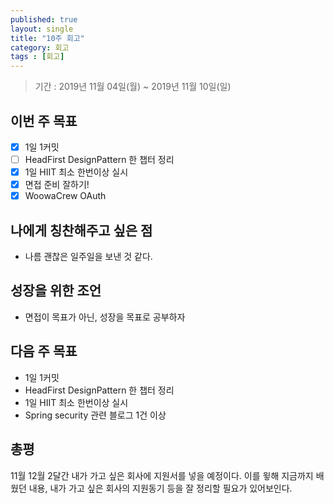 ```yaml
---
published: true
layout: single
title: "10주 회고"
category: 회고
tags : [회고]
---
```

> 기간 : 2019년 11월 04일(월) ~ 2019년 11월 10일(일)

## 이번 주 목표
- [x] 1일 1커밋
- [ ] HeadFirst DesignPattern 한 챕터 정리
- [x] 1일 HIIT 최소 한번이상 실시
- [x] 면접 준비 잘하기!
- [X] WoowaCrew OAuth 

## 나에게 칭찬해주고 싶은 점
- 나름 괜찮은 일주일을 보낸 것 같다.

## 성장을 위한 조언
- 면접이 목표가 아닌, 성장을 목표로 공부하자

## 다음 주 목표
- 1일 1커밋
- HeadFirst DesignPattern 한 챕터 정리
- 1일 HIIT 최소 한번이상 실시
- Spring security 관련 블로그 1건 이상

## 총평
11월 12월 2달간 내가 가고 싶은 회사에 지원서를 넣을 예정이다.
이를 윟해 지금까지 배웠던 내용, 내가 가고 싶은 회사의 지원동기 등을 잘 정리할 필요가 있어보인다.